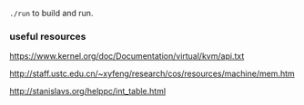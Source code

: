 `./run` to build and run.

### useful resources

https://www.kernel.org/doc/Documentation/virtual/kvm/api.txt

http://staff.ustc.edu.cn/~xyfeng/research/cos/resources/machine/mem.htm

http://stanislavs.org/helppc/int_table.html
